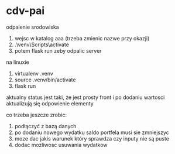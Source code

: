 # cdv-pai

odpalenie srodowiska 
1. wejsc w katalog aaa (trzeba zmienic nazwe przy okazji)
2. .\venv\Scripts\activate
3. potem flask run zeby odpalic server



na linuxie
1. virtualenv .venv
2. source .venv/bin/activate
3. flask run

aktualny status jest taki, że jest prosty 
front i po dodaniu wartosci aktualizują się odpowienie elementy

co trzeba jeszcze zrobic:
1. podłączyć z bazą danych
2. po dodaniu nowego wydatku saldo portfela musi sie zmniejszyc
3. moze dac jakis warunek który sprawdza czy inputy nie są puste 
4. dodac mozliwosc usuwania wydatkow